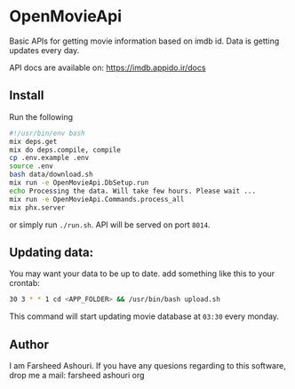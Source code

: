 # OpenMovieApi

Basic APIs for getting movie information based on imdb id.
Data is getting updates every day.

API docs are available on: https://imdb.appido.ir/docs

## Install

Run the following
```bash
#!/usr/bin/env bash
mix deps.get
mix do deps.compile, compile
cp .env.example .env
source .env
bash data/download.sh
mix run -e OpenMovieApi.DbSetup.run
echo Processing the data. Will take few hours. Please wait ...
mix run -e OpenMovieApi.Commands.process_all
mix phx.server
```

or simply run `./run.sh`.
API will be served on port `8014`.

## Updating data:
You may want your data to be up to date.
add something like this to your crontab:

```bash
30 3 * * 1 cd <APP_FOLDER> && /usr/bin/bash upload.sh
```
This command will start updating movie database at `03:30` every monday.


## Author
I am Farsheed Ashouri. If you have any quesions regarding to this software,
drop me a mail: farsheed <at> ashouri <dot> org

